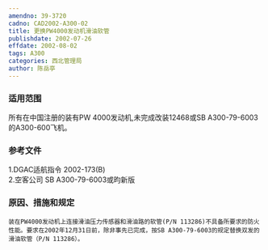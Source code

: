 ```yaml
---
amendno: 39-3720  
cadno: CAD2002-A300-02  
title: 更换PW4000发动机滑油软管  
publishdate: 2002-07-26  
effdate: 2002-08-02  
tags: A300  
categories: 西北管理局  
author: 陈岳亭  
---
```

  
### 适用范围  
所有在中国注册的装有PW 4000发动机,未完成改装12468或SB A300-79-6003的A300-600飞机。  
  
<!--more-->  
### 参考文件  
1.DGAC适航指令 2002-173(B)  
    2.空客公司 SB A300-79-6003或昀新版  
  
### 原因、措施和规定  
    装在PW4000发动机上连接滑油压力传感器和滑油路的软管(P/N 113286)不具备所要求的防火性能。要求在2002年12月31日前，除非事先已完成，按SB A300-79-6003的规定替换双发的滑油软管（P/N 113286）。  
